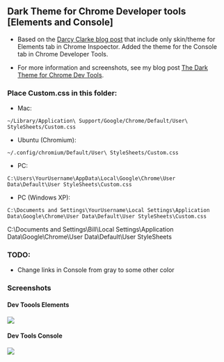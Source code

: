 ## Dark Theme for Chrome Developer tools [Elements and Console]

* Based on the [Darcy Clarke blog post](http://darcyclarke.me/design/skin-your-chrome-inspector/) that include only skin/theme for Elements tab in Chrome Inspoector. Added the theme for the Console tab in Chrome Developer Tools.

* For more information and screenshots, see my blog post [The Dark Theme for Chrome Dev Tools](http://wp.me/pAq3i-5c).  

### Place Custom.css in this folder:

* Mac: 

```
~/Library/Application\ Support/Google/Chrome/Default/User\ StyleSheets/Custom.css
```

* Ubuntu (Chromium): 

```
~/.config/chromium/Default/User\ StyleSheets/Custom.css
```
    
* PC:

```
C:\Users\YourUsername\AppData\Local\Google\Chrome\User Data\Default\User StyleSheets\Custom.css
```

* PC (Windows XP):

```
C:\Documents and Settings\YourUsername\Local Settings\Application Data\Google\Chrome\User Data\Default\User StyleSheets\Custom.css
```

C:\Documents and Settings\Bill\Local Settings\Application Data\Google\Chrome\User Data\Default\User StyleSheets
### TODO:
* Change links in Console from gray to some other color

### Screenshots
#### Dev Toools Elements
![](https://raw.github.com/xajler/chrome-devtools-dark-theme/master/screenshots/elements.png)
#### Dev Tools Console
![](https://raw.github.com/xajler/chrome-devtools-dark-theme/master/screenshots/console.png)


